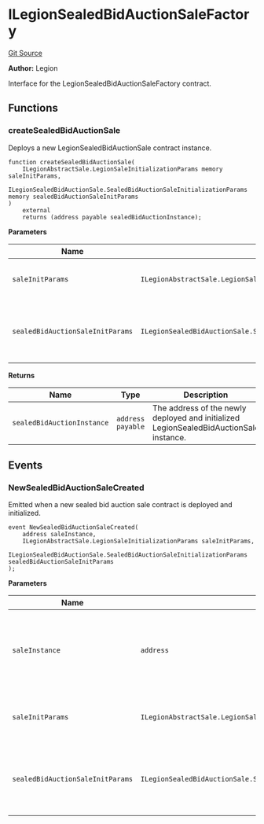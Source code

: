 # ILegionSealedBidAuctionSaleFactory
[Git Source](https://github.com/Legion-Team/legion-protocol-contracts/blob/76d9c4dea483beb3f4b747419db2d23fd27a8182/src/interfaces/factories/ILegionSealedBidAuctionSaleFactory.sol)

**Author:**
Legion

Interface for the LegionSealedBidAuctionSaleFactory contract.


## Functions
### createSealedBidAuctionSale

Deploys a new LegionSealedBidAuctionSale contract instance.


```solidity
function createSealedBidAuctionSale(
    ILegionAbstractSale.LegionSaleInitializationParams memory saleInitParams,
    ILegionSealedBidAuctionSale.SealedBidAuctionSaleInitializationParams memory sealedBidAuctionSaleInitParams
)
    external
    returns (address payable sealedBidAuctionInstance);
```
**Parameters**

|Name|Type|Description|
|----|----|-----------|
|`saleInitParams`|`ILegionAbstractSale.LegionSaleInitializationParams`|The general Legion sale initialization parameters.|
|`sealedBidAuctionSaleInitParams`|`ILegionSealedBidAuctionSale.SealedBidAuctionSaleInitializationParams`|The sealed bid auction sale specific initialization parameters.|

**Returns**

|Name|Type|Description|
|----|----|-----------|
|`sealedBidAuctionInstance`|`address payable`|The address of the newly deployed and initialized LegionSealedBidAuctionSale instance.|


## Events
### NewSealedBidAuctionSaleCreated
Emitted when a new sealed bid auction sale contract is deployed and initialized.


```solidity
event NewSealedBidAuctionSaleCreated(
    address saleInstance,
    ILegionAbstractSale.LegionSaleInitializationParams saleInitParams,
    ILegionSealedBidAuctionSale.SealedBidAuctionSaleInitializationParams sealedBidAuctionSaleInitParams
);
```

**Parameters**

|Name|Type|Description|
|----|----|-----------|
|`saleInstance`|`address`|The address of the newly deployed sealed bid auction sale contract.|
|`saleInitParams`|`ILegionAbstractSale.LegionSaleInitializationParams`|The Legion sale initialization parameters used.|
|`sealedBidAuctionSaleInitParams`|`ILegionSealedBidAuctionSale.SealedBidAuctionSaleInitializationParams`|The sealed bid auction sale specific initialization parameters used.|


